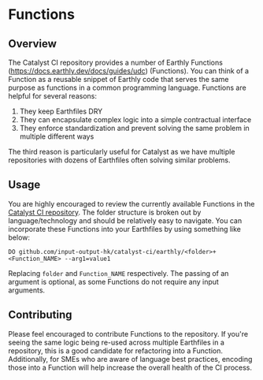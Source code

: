 # Functions

## Overview

The Catalyst CI repository provides a number of Earthly Functions
(https://docs.earthly.dev/docs/guides/udc) (Functions).
You can think of a Function as a reusable snippet of Earthly code that serves the same purpose as functions in a common programming
language.
Functions are helpful for several reasons:

1. They keep Earthfiles DRY
2. They can encapsulate complex logic into a simple contractual interface
3. They enforce standardization and prevent solving the same problem in multiple different ways

The third reason is particularly useful for Catalyst as we have multiple repositories with dozens of Earthfiles often solving
similar problems.

## Usage

You are highly encouraged to review the currently available Functions in the
[Catalyst CI repository](https://github.com/input-output-hk/catalyst-ci/tree/master/earthly).
The folder structure is broken out by language/technology and should be relatively easy to navigate.
You can incorporate these Functions into your Earthfiles by using something like below:

```Earthfile
DO github.com/input-output-hk/catalyst-ci/earthly/<folder>+<Function_NAME> --arg1=value1
```

Replacing `folder` and `Function_NAME` respectively.
The passing of an argument is optional, as some Functions do not require any input arguments.

## Contributing

Please feel encouraged to contribute Functions to the repository.
If you're seeing the same logic being re-used across multiple Earthfiles in a 
repository, this is a good candidate for refactoring into a Function.
Additionally, for SMEs who are aware of language best practices, encoding those into a Function will help increase the overall health of
the CI process.
